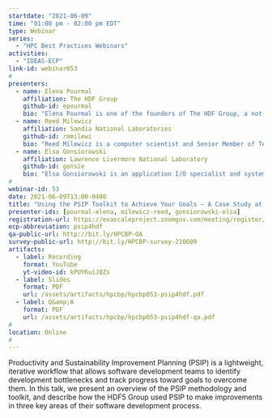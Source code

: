 ```yaml
---
startdate: "2021-06-09"
time: "01:00 pm - 02:00 pm EDT"
type: Webinar
series:
  - "HPC Best Practices Webinars"
activities:
  - "IDEAS-ECP"
link-id: webinar053
#
presenters:
  - name: Elena Pourmal
    affiliation: The HDF Group
    github-id: epourmal
    bio: "Elena Pourmal is one of the founders of The HDF Group, a not-for-profit company with the mission to develop and sustain the HDF technology, and to provide free and open access to data stored in HDF. She has been with The HDF Group since 1997 and for more than 20 years led HDF software maintenance, quality assurance and user support efforts. Ms. Pourmal currently serves as The HDF Group Engineering Director leading HDF5 engineering effort and is also a member of The HDF Group Board of Directors. Elena received her MS in Mathematics from Moscow State University and MS in Theoretical and Applied Mechanics from University of Illinois at Urbana-Champaign."
  - name: Reed Milewicz
    affiliation: Sandia National Laboratories
    github-id: rmmilewi
    bio: "Reed Milewicz is a computer scientist and Senior Member of Technical Staff in the Software Engineering and Research Department at Sandia National Laboratories. His research focuses on software engineering, and developing better practices, processes, and tools to improve software development in the scientific domain. He leads software science research efforts within his department and is a member of the Interoperable Design of Extreme-Scale Application Software (IDEAS) project, an arm of the Exascale Computing Project (ECP), where he is part of the Productivity and Sustainability Improvement Planning (PSIP) team."
  - name: Elsa Gonsiorowski
    affiliation: Lawrence Livermore National Laboratory
    github-id: gonsie
    bio: "Elsa Gonsiorowski is an application I/O specialist and systems software developer at Lawrence Livermore National Laboratory. She received a Ph.D. in Computer Science from Rensselaer Polytechnic Institute, Troy, NY. Her research interests include software for application checkpointing, parallel discrete-event simulation, and software engineering practices. She is passionate about improving developer productivity and works with ECP teams through the IDEAS project."
#
webinar-id: 53
date: 2021-06-09T13:00-0400
title: "Using the PSIP Toolkit to Achieve Your Goals – A Case Study at The HDF Group"
presenter-ids: [pourmal-elena, milewicz-reed, gonsiorowski-elsa]
registration-url: https://exascaleproject.zoomgov.com/meeting/register/vJItdOqtqD4uHWFp_SCGelX6Zxdiuw6Hm7o
ecp-abbreviation: psip4hdf
qa-public-url: http://bit.ly/HPCBP-QA
survey-public-url: http://bit.ly/HPCBP-survey-210609
artifacts:
  - label: Recording
    format: YouTube
    yt-video-id: kPUYKuiJQZs
  - label: Slides
    format: PDF
    url: /assets/artifacts/hpcbp/hpcbp053-psip4hdf.pdf
  - label: Q&amp;A
    format: PDF
    url: /assets/artifacts/hpcbp/hpcbp053-psip4hdf-qa.pdf
#
location: Online
#
---
```

Productivity and Sustainability Improvement Planning (PSIP) is a lightweight, iterative workflow that allows software development teams to identify development bottlenecks and track progress toward goals to overcome them. In this talk, we present an overview of the PSIP methodology and toolkit, and describe how the HDF5 Group used PSIP to make improvements in three key areas of their software development process.
